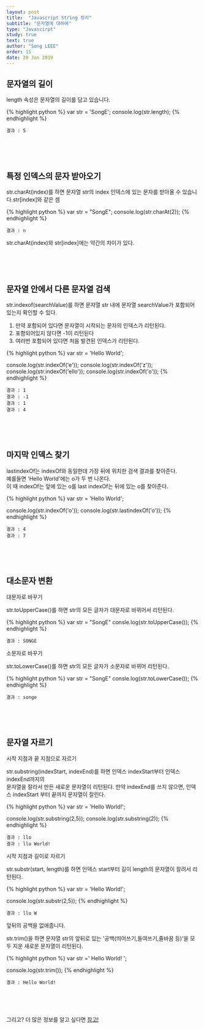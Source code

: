 ```yaml
---
layout: post
title:  "Javascript String 정리"
subtitle: "문자열에 대하여"
type: "Javascirpt"
study: true
text: true
author: "Song LEEE"
order: 15
date: 20 Jun 2019
---
```


## 문자열의 길이

<p class="txt_point">length 속성은 문자열의 길이를 담고 있습니다.</p>

{% highlight python %}
  var str = 'SongE';
  console.log(str.length);
{% endhighlight %}

```
결과 : 5
```

<br>
<br>
<br>

## 특정 인덱스의 문자 받아오기

<p class="txt_point">str.charAt(index)를 하면 문자열 str의 index 인덱스에 있는 문자를 받아올 수 있습니다.str[index]와 같은 셈</p>

{% highlight python %}
  var str = "SongE";
  console.log(str.charAt(2));
{% endhighlight %}

```
결과 : n
```
<p class="txt_point">str.charAt(index)와 str[index]에는 약간의 차이가 있다.</p>

<br>
<br>
<br>

## 문자열 안에서 다른 문자열 검색

<p class="txt_point">str.indexof(searchValue)를 하면 문자열 str 내에 문자열 searchValue가 포함되어 있는지 확인할 수 있다.</p>

1. 만약 포함되어 있다면 문자열이 시작되는 문자의 인덱스가 리턴된다.
2. 포함되어있지 않다면 -1이 리턴된다
3. 여러번 포함되어 있다면 처음 발견된 인덱스가 리턴된다.

{% highlight python %}
  var str = 'Hello World';

  console.log(str.indexOf('e'));
  console.log(str.indexOf('z'));
  console.log(str.indexOf('ello'));
  console.log(str.indexOf('o'));
{% endhighlight %}

```
결과 : 1
결과 : -1
결과 : 1
결과 : 4
```

<br>
<br>
<br>

## 마지막 인덱스 찾기

<p class="txt_point">lastindexOf는 indexOf와 동일한데 가장 뒤에 위치한 검색 결과를 찾아준다.<br>예를들면 'Hello World'에는 o가 두 번 나온다.<br>이 때 indexOf는 앞에 있는 o를 last indexOf는 뒤에 있는 o를 찾아준다.</p>

{% highlight python %}
  var str = 'Hello World';

  console.log(str.indexOf('o'));
  console.log(str.lastindexOf('o'));
{% endhighlight %}

```
결과 : 4
결과 : 7
```

<br>
<br>
<br>

## 대소문자 변환

<p class="txt_point02">대문자로 바꾸기</p>

<p class="txt_point">str.toUpperCase()를 하면 str의 모든 글자가 대문자로 바뀌어서 리턴된다.</p>

{% highlight python %}
  var str = "SongE"
  consle.log(str.toUpperCase());
{% endhighlight %}

```
결과 : SONGE
```

<p class="txt_point02">소문자로 바꾸기</p>

<p class="txt_point">str.toLowerCase()를 하면 str의 모든 글자가 소문자로 바뀌어 리턴된다.</p>

{% highlight python %}
  var str = "SongE"
  consle.log(str.toLowerCase());
{% endhighlight %}

```
결과 : songe
```

<br>
<br>
<br>

## 문자열 자르기

<p class="txt_point02">시작 지점과 끝 지점으로 자르기</p>

<p class="txt_point">str.substring(indexStart, indexEnd)를 하면 인덱스 indexStart부터 인덱스 indexEnd까지의<br>문자열을 잘라서 만든 새로운 문자열이 리턴된다. 만약 indexEnd를 쓰지 않으면, 인덱스 indexStart 부터 끝까지 문자열이 잘린다.</p>

{% highlight python %}
  var str = 'Hello World!';

  console.log(str.substring(2,5));
  console.log(str.substring(2));
{% endhighlight %}

```
결과 : llo
결과 : llo World!
```

<p class="txt_point02">시작 지점과 길이로 자르기</p>

<p class="txt_point">str.substr(start, length)를 하면 인덱스 start부터 길이 length의 문자열이 잘려서 리턴된다.</p>

{% highlight python %}
  var str = 'Hello World!';

  console.log(str.substr(2,5));
{% endhighlight %}

```
결과 : llo W
```

<p class="txt_point02">앞뒤의 공백을 없애줍니다.</p>

<p class="txt_point">str.trim()을 하면 문자열 str의 앞뒤로 있는 '공백(띄어쓰기,들여쓰기,줄바꿈 등)'을 모두 지운 새로운 문자열이 리턴된다.</p>

{% highlight python %}
  var str ='              Hello World!          ';

  console.log(str.trim());
{% endhighlight %}

```
결과 : Hello World!
```

<br>
<br>
<br>

그리고? 더 많은 정보를 알고 싶다면 [참고!](https://developer.mozilla.org/ko/docs/Web/JavaScript/Reference/Global_Objects/String/prototype)
